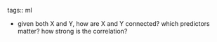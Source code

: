 tags:: ml

- given both X and Y, how are X and Y connected? which predictors matter? how strong is the correlation?